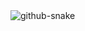 <picture>
    <source media="(prefers-color-scheme: dark)" srcset="https://github.com/sungbinlee/sungbinlee/blob/output/github-contribution-grid-snake-dark.svg" />
    <source media="(prefers-color-scheme: light)" srcset="https://github.com/sungbinlee/sungbinlee/blob/output/github-contribution-grid-snake.svg" />
    <img alt="github-snake" src="github-snake.svg" />
</picture>
<!--
**sungbinlee/sungbinlee** is a ✨ _special_ ✨ repository because its `README.md` (this file) appears on your GitHub profile.

Here are some ideas to get you started:

- 🔭 I’m currently working on ...
- 🌱 I’m currently learning ...
- 👯 I’m looking to collaborate on ...
- 🤔 I’m looking for help with ...
- 💬 Ask me about ...
- 📫 How to reach me: ...
- 😄 Pronouns: ...
- ⚡ Fun fact: ...
-->
